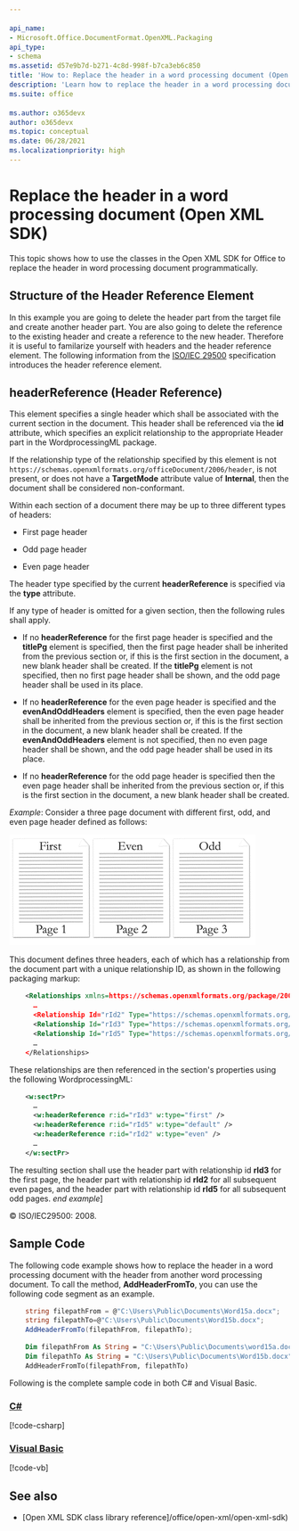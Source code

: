 ```yaml
---

api_name:
- Microsoft.Office.DocumentFormat.OpenXML.Packaging
api_type:
- schema
ms.assetid: d57e9b7d-b271-4c8d-998f-b7ca3eb6c850
title: 'How to: Replace the header in a word processing document (Open XML SDK)'
description: 'Learn how to replace the header in a word processing document using the Open XML SDK.'
ms.suite: office

ms.author: o365devx
author: o365devx
ms.topic: conceptual
ms.date: 06/28/2021
ms.localizationpriority: high
---
```

# Replace the header in a word processing document (Open XML SDK)

This topic shows how to use the classes in the Open XML SDK for
Office to replace the header in word processing document
programmatically.



## Structure of the Header Reference Element

In this example you are going to delete the header part from the target
file and create another header part. You are also going to delete the
reference to the existing header and create a reference to the new
header. Therefore it is useful to familarize yourself with headers and
the header reference element. The following information from the
[ISO/IEC 29500](https://www.iso.org/standard/71691.html)
specification introduces the header reference element.

## headerReference (Header Reference)

This element specifies a single header which shall be associated with
the current section in the document. This header shall be referenced via
the **id** attribute, which specifies an explicit relationship to the
appropriate Header part in the WordprocessingML package.

If the relationship type of the relationship specified by this element
is not `https://schemas.openxmlformats.org/officeDocument/2006/header`,
is not present, or does not have a **TargetMode** attribute value of
**Internal**, then the document shall be
considered non-conformant.

Within each section of a document there may be up to three different
types of headers:

- First page header

- Odd page header

- Even page header

The header type specified by the current **headerReference** is
specified via the **type** attribute.

If any type of header is omitted for a given section, then the following
rules shall apply.

- If no **headerReference** for the first page header is specified and  the **titlePg** element is specified, then the first page header shall be inherited from the previous section or, if this is the first section in the document, a new blank header shall be created. If the **titlePg** element is not specified, then no first page header shall be shown, and the odd page header shall be used in its place.

- If no **headerReference** for the even page header is specified and the **evenAndOddHeaders** element is specified, then the even page header shall be inherited from the previous section or, if this is the first section in the document, a new blank header shall be created. If the **evenAndOddHeaders** element is not specified, then no even page header shall be shown, and the odd page header shall be used in its place.

- If no **headerReference** for the odd page header is specified then the even page header shall be inherited from the previous section or, if this is the first section in the document, a new blank header shall be created.

*Example*: Consider a three page document with different first, odd,
and even page header defined as follows:

![Three page document with different headers](./media/w-headerref01.gif)
  
This document defines three headers, each of which has a relationship
from the document part with a unique relationship ID, as shown in the
following packaging markup:

```xml
    <Relationships xmlns=https://schemas.openxmlformats.org/package/2006/relationships>
      …
      <Relationship Id="rId2" Type="https://schemas.openxmlformats.org/officeDocument/2006/relationships/header" Target="header1.xml" />
      <Relationship Id="rId3" Type="https://schemas.openxmlformats.org/officeDocument/2006/relationships/header" Target="header2.xml" />
      <Relationship Id="rId5" Type="https://schemas.openxmlformats.org/officeDocument/2006/relationships/header" Target="header3.xml" />
      …
    </Relationships>
```

These relationships are then referenced in the section's properties
using the following WordprocessingML:

```xml
    <w:sectPr>  
      …  
      <w:headerReference r:id="rId3" w:type="first" />  
      <w:headerReference r:id="rId5" w:type="default" />  
      <w:headerReference r:id="rId2" w:type="even" />  
      …  
    </w:sectPr>  
```

The resulting section shall use the header part with relationship id
**rId3** for the first page, the header part with
relationship id **rId2** for all subsequent even
pages, and the header part with relationship id **rId5** for all subsequent odd pages. *end example*]

© ISO/IEC29500: 2008.

## Sample Code

The following code example shows how to replace the header in a word
processing document with the header from another word processing
document. To call the method, **AddHeaderFromTo**, you can use the following code
segment as an example.

```csharp
    string filepathFrom = @"C:\Users\Public\Documents\Word15a.docx";
    string filepathTo=@"C:\Users\Public\Documents\Word15b.docx";
    AddHeaderFromTo(filepathFrom, filepathTo);
```

```vb
    Dim filepathFrom As String = "C:\Users\Public\Documents\word15a.docx"
    Dim filepathTo As String = "C:\Users\Public\Documents\Word15b.docx"
    AddHeaderFromTo(filepathFrom, filepathTo)
```

Following is the complete sample code in both C\# and Visual Basic.

### [C#](#tab/cs)
[!code-csharp[](../samples/word/replace_the_header/cs/Program.cs)]

### [Visual Basic](#tab/vb)
[!code-vb[](../samples/word/replace_the_header/vb/Program.vb)]

## See also

- [Open XML SDK class library reference]/office/open-xml/open-xml-sdk)
